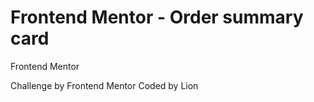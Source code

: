 # Frontend Mentor - Order summary card

Frontend Mentor

Challenge by Frontend Mentor Coded by Lion
